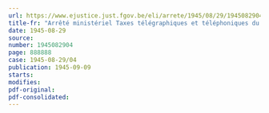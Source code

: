 ```yaml
---
url: https://www.ejustice.just.fgov.be/eli/arrete/1945/08/29/1945082904/justel
title-fr: "Arrêté ministériel Taxes télégraphiques et téléphoniques du service radio-maritime"
date: 1945-08-29
source:
number: 1945082904
page: 888888
case: 1945-08-29/04
publication: 1945-09-09
starts:
modifies:
pdf-original:
pdf-consolidated:
---
```


